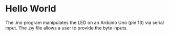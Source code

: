# Hello World

The .ino program manipulates the LED on an Arduino Uno (pin 13) via serial input. The .py file allows a user to provide the byte inputs.